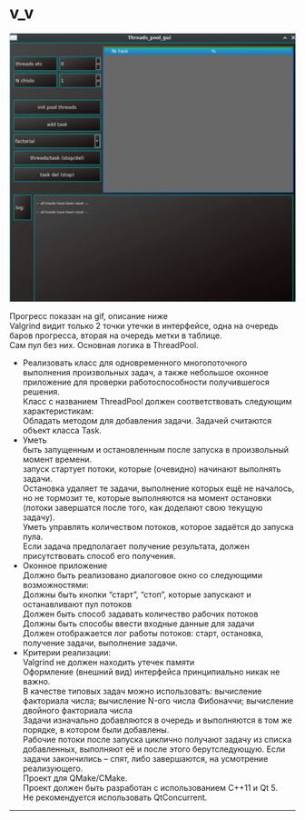 # v_v
![til](./assets/1_.gif)







Прогресс показан на gif, описание ниже  
Valgrind видит только 2 точки  утечки в интерфейсе, одна на очередь баров прогресса, вторая на очередь метки в таблице.  
Сам пул без них. Основная логика в ThreadPool.
- Реализовать класс для одновременного многопоточного выполнения произвольных задач, а также небольшое оконное приложение для проверки работоспособности получившегося решения.  
    Класс с названием  ThreadPool  должен соответствовать следующим характеристикам:   
    Обладать методом для добавления задачи. Задачей считаются объект класса Task.  
- Уметь  
    быть запущенным и остановленным после запуска в произвольный момент времени.  
    запуск стартует потоки, которые (очевидно) начинают выполнять задачи.  
    Остановка удаляет те задачи, выполнение которых ещё не началось, но не тормозит те, которые выполняются на момент остановки (потоки завершатся после того, как доделают свою текущую задачу).  
    Уметь управлять количеством потоков, которое задаётся до запуска пула.  
    Если задача предполагает получение результата, должен присутствовать способ его получения.  
- Оконное приложение  
    Должно быть реализовано диалоговое окно со следующими возможностями:  
    Должны быть кнопки “старт”, “стоп”, которые запускают и останавливают пул потоков  
    Должен быть способ задавать количество рабочих потоков  
    Должны быть способы ввести входные данные для задачи  
    Должен отображается лог работы потоков: старт, остановка, получение задачи, выполнение задачи.  
- Критерии реализации:  
    Valgrind не должен находить утечек памяти  
    Оформление (внешний вид) интерфейса принципиально никак не важно.  
    В качестве типовых задач можно использовать: вычисление факториала числа; вычисление N-ого числа Фибоначчи; вычисление двойного факториала числа  
    Задачи изначально добавляются в очередь и выполняются в том же порядке, в котором были добавлены.  
    Рабочие потоки после запуска циклично получают задачу из списка добавленных, выполняют её и после этого берутследующую. Если задачи закончились – спят, либо завершаются, на усмотрение реализующего.  
    Проект для QMake/CMake.  
    Проект должен быть разработан с использованием C++11 и Qt 5.  
    Не рекомендуется использовать QtConcurrent.  

---

